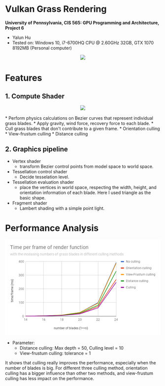 Vulkan Grass Rendering
========================

**University of Pennsylvania, CIS 565: GPU Programming and Architecture, Project 6**

* Yalun Hu
* Tested on: Windows 10, i7-6700HQ CPU @ 2.60GHz 32GB, GTX 1070 8192MB (Personal computer)

<p align="center">
  <img src="img/2.gif">
</p>

# Features

## 1. Compute Shader
<p align="center">
  <img src="img/blade_model.gif">
</p>
* Perform physics calculations on Bezier curves that represent individual grass blades.
    * Apply gravity, wind force, recovery force to each blade.
* Cull grass blades that don't contribute to a given frame.
    * Orientation culling
    * View-frustum culling
    * Distance culling

## 2. Graphics pipeline
* Vertex shader
    * transform Bezier control points from model space to world space.
* Tessellation control shader
    * Decide tesselation level.
* Tessellation evaluation shader
    * place the vertices in world space, respecting the width, height, and orientation information of each blade. Here I used triangle as the basic shape.
* Fragment shader
    * Lambert shading with a simple point light.

# Performance Analysis
<p align="center">
  <img src="img/chart.png">
</p>

* Parameter:
    * Distance culling: Max depth = 50, Culling level = 10
    * View-frustum culling: tolerance = 1

It shows that culling really improves the performance, especially when the number of blades is big. For different three culling method, orientation culling has a bigger influence than other two methods, and view-frustum culling has less impact on the performance.
